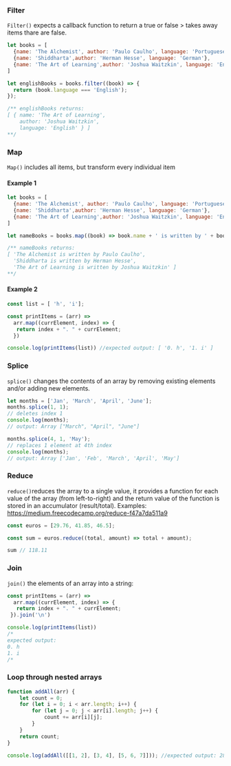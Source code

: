 ### Filter
`Filter()` expects a callback function to return a true or false > takes away items thare are false.

```javascript
let books = [
  {name: 'The Alchemist', author: 'Paulo Caulho', language: 'Portuguese'},
  {name: 'Shiddharta',author: 'Herman Hesse', language: 'German'},
  {name: 'The Art of Learning',author: 'Joshua Waitzkin', language: 'English'}
]

let englishBooks = books.filter((book) => {
  return (book.language === 'English');
});

/** englishBooks returns:
[ { name: 'The Art of Learning',
    author: 'Joshua Waitzkin',
    language: 'English' } ]
**/
```

### Map
`Map()` includes all items, but transform every individual item

#### Example 1
```javascript
let books = [
  {name: 'The Alchemist', author: 'Paulo Caulho', language: 'Portuguese'},
  {name: 'Shiddharta',author: 'Herman Hesse', language: 'German'},
  {name: 'The Art of Learning',author: 'Joshua Waitzkin', language: 'English'}
]

let nameBooks = books.map((book) => book.name + ' is written by ' + book.author);

/** nameBooks returns:
[ 'The Alchemist is written by Paulo Caulho',
  'Shiddharta is written by Herman Hesse',
  'The Art of Learning is written by Joshua Waitzkin' ]
**/

```
#### Example 2
```javascript
const list = [ 'h', 'i'];

const printItems = (arr) =>
  arr.map((currElement, index) => {
   return index + ". " + currElement;
  })

console.log(printItems(list)) //expected output: [ '0. h', '1. i' ]
```

### Splice
`splice()` changes the contents of an array by removing existing elements and/or adding new elements.
```javascript
let months = ['Jan', 'March', 'April', 'June'];
months.splice(1, 1);
// deletes index 1
console.log(months);
// output: Array ["March", "April", "June"]

months.splice(4, 1, 'May');
// replaces 1 element at 4th index
console.log(months);
// output: Array ['Jan', 'Feb', 'March', 'April', 'May']
```

### Reduce
`reduce()`reduces the array to a single value, it provides a function for each value of the array (from left-to-right) and the return value of the function is stored in an accumulator (result/total). Examples: https://medium.freecodecamp.org/reduce-f47a7da511a9
``` javascript
const euros = [29.76, 41.85, 46.5];

const sum = euros.reduce((total, amount) => total + amount); 

sum // 118.11
```
### Join
`join()` the elements of an array into a string:
```javascript
const printItems = (arr) =>
  arr.map((currElement, index) => {
   return index + ". " + currElement;
 }).join('\n')

console.log(printItems(list))
/*
expected output:
0. h
1. i
/*
```

### Loop through nested arrays
```javascript
function addAll(arr) {
    let count = 0;
    for (let i = 0; i < arr.length; i++) {
        for (let j = 0; j < arr[i].length; j++) {
            count += arr[i][j];
        }
    }
    return count;
}

console.log(addAll([[1, 2], [3, 4], [5, 6, 7]])); //expected output: 28
```

